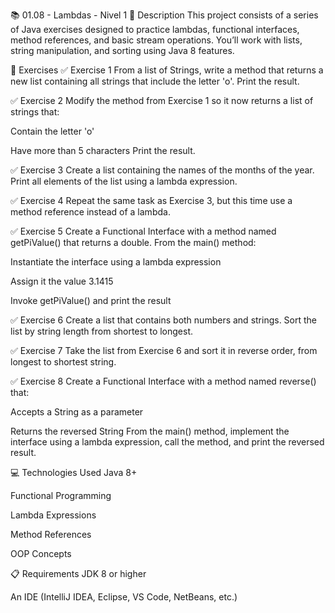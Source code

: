 📚 01.08 - Lambdas - Nivel 1
📄 Description
This project consists of a series of Java exercises designed to practice lambdas, functional interfaces, method references, 
and basic stream operations. You’ll work with lists, string manipulation, and sorting using Java 8 features.

📌 Exercises
✅ Exercise 1
From a list of Strings, write a method that returns a new list containing all strings that include the letter 'o'. Print the result.

✅ Exercise 2
Modify the method from Exercise 1 so it now returns a list of strings that:

Contain the letter 'o'

Have more than 5 characters
Print the result.

✅ Exercise 3
Create a list containing the names of the months of the year. Print all elements of the list using a lambda expression.

✅ Exercise 4
Repeat the same task as Exercise 3, but this time use a method reference instead of a lambda.

✅ Exercise 5
Create a Functional Interface with a method named getPiValue() that returns a double.
From the main() method:

Instantiate the interface using a lambda expression

Assign it the value 3.1415

Invoke getPiValue() and print the result

✅ Exercise 6
Create a list that contains both numbers and strings. Sort the list by string length from shortest to longest.

✅ Exercise 7
Take the list from Exercise 6 and sort it in reverse order, from longest to shortest string.

✅ Exercise 8
Create a Functional Interface with a method named reverse() that:

Accepts a String as a parameter

Returns the reversed String
From the main() method, implement the interface using a lambda expression, call the method, and print the reversed result.

💻 Technologies Used
Java 8+

Functional Programming

Lambda Expressions

Method References

OOP Concepts

📋 Requirements
JDK 8 or higher

An IDE (IntelliJ IDEA, Eclipse, VS Code, NetBeans, etc.)

